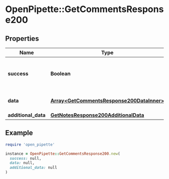 # OpenPipette::GetCommentsResponse200

## Properties

| Name | Type | Description | Notes |
| ---- | ---- | ----------- | ----- |
| **success** | **Boolean** | If the request was successful or not | [optional] |
| **data** | [**Array&lt;GetCommentsResponse200DataInner&gt;**](GetCommentsResponse200DataInner.md) | The array of comments | [optional] |
| **additional_data** | [**GetNotesResponse200AdditionalData**](GetNotesResponse200AdditionalData.md) |  | [optional] |

## Example

```ruby
require 'open_pipette'

instance = OpenPipette::GetCommentsResponse200.new(
  success: null,
  data: null,
  additional_data: null
)
```

